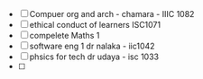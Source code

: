  - [ ] Compuer  org and arch - chamara - IIIC 1082
 - [ ] ethical conduct of learners ISC1071
 - [ ] compelete Maths 1
 - [ ] software eng 1 dr nalaka - iic1042
 - [ ] phsics for tech dr udaya - isc 1033
 - [ ] 
